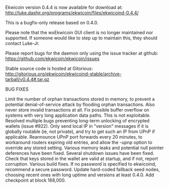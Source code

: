Ekwicoin version 0.4.4 is now available for download at:
http://luke.dashjr.org/programs/ekwicoin/files/ekwicoind-0.4.4/

This is a bugfix-only release based on 0.4.0.

Please note that the wxEkwicoin GUI client is no longer maintained nor supported. If someone would like to step up to maintain this, they should contact Luke-Jr.

Please report bugs for the daemon only using the issue tracker at github:
https://github.com/ekwicoin/ekwicoin/issues

Stable source code is hosted at Gitorious:
http://gitorious.org/ekwicoin/ekwicoind-stable/archive-tarball/v0.4.4#.tar.gz

BUG FIXES

Limit the number of orphan transactions stored in memory, to prevent a potential denial-of-service attack by flooding orphan transactions. Also never store invalid transactions at all.
Fix possible buffer overflow on systems with very long application data paths. This is not exploitable.
Resolved multiple bugs preventing long-term unlocking of encrypted wallets (issue #922).
Only send local IP in "version" messages if it is globally routable (ie, not private), and try to get such an IP from UPnP if applicable.
Reannounce UPnP port forwards every 20 minutes, to workaround routers expiring old entries, and allow the -upnp option to override any stored setting.
Various memory leaks and potential null pointer deferences have been
fixed.
Several shutdown issues have been fixed.
Check that keys stored in the wallet are valid at startup, and if not,
report corruption.
Various build fixes.
If no password is specified to ekwicoind, recommend a secure password.
Update hard-coded fallback seed nodes, choosing recent ones with long uptime and versions at least 0.4.0.
Add checkpoint at block 168,000.

